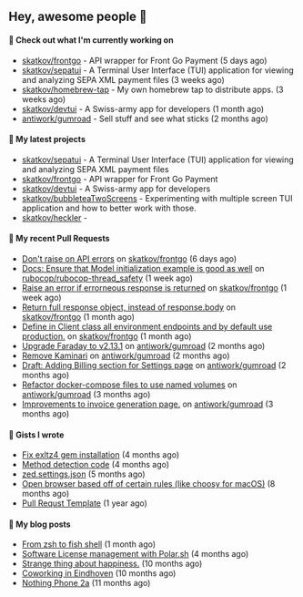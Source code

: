 ## Hey, awesome people 👋

#### 👷 Check out what I'm currently working on
 
- [skatkov/frontgo](https://github.com/skatkov/frontgo) - API wrapper for Front Go Payment (5 days ago) 
- [skatkov/sepatui](https://github.com/skatkov/sepatui) - A Terminal User Interface (TUI) application for viewing and analyzing SEPA XML payment files (3 weeks ago) 
- [skatkov/homebrew-tap](https://github.com/skatkov/homebrew-tap) - My own homebrew tap to distribute apps. (3 weeks ago) 
- [skatkov/devtui](https://github.com/skatkov/devtui) - A Swiss-army app for developers (1 month ago) 
- [antiwork/gumroad](https://github.com/antiwork/gumroad) - Sell stuff and see what sticks (2 months ago)

#### 🌱 My latest projects
 
- [skatkov/sepatui](https://github.com/skatkov/sepatui) - A Terminal User Interface (TUI) application for viewing and analyzing SEPA XML payment files 
- [skatkov/frontgo](https://github.com/skatkov/frontgo) - API wrapper for Front Go Payment 
- [skatkov/devtui](https://github.com/skatkov/devtui) - A Swiss-army app for developers 
- [skatkov/bubbleteaTwoScreens](https://github.com/skatkov/bubbleteaTwoScreens) - Experimenting with multiple screen TUI application and how to better work with those. 
- [skatkov/heckler](https://github.com/skatkov/heckler) - 


#### 🔨 My recent Pull Requests
 
- [Don&#39;t raise on API errors](https://github.com/skatkov/frontgo/pull/7) on [skatkov/frontgo](https://github.com/skatkov/frontgo) (6 days ago) 
- [Docs: Ensure that Model initialization example is good as well](https://github.com/rubocop/rubocop-thread_safety/pull/97) on [rubocop/rubocop-thread_safety](https://github.com/rubocop/rubocop-thread_safety) (1 week ago) 
- [Raise an error if errorneous response is returned](https://github.com/skatkov/frontgo/pull/6) on [skatkov/frontgo](https://github.com/skatkov/frontgo) (1 week ago) 
- [Return full response object, instead of response.body](https://github.com/skatkov/frontgo/pull/4) on [skatkov/frontgo](https://github.com/skatkov/frontgo) (1 month ago) 
- [Define in Client class all environment endpoints and by default use production.](https://github.com/skatkov/frontgo/pull/3) on [skatkov/frontgo](https://github.com/skatkov/frontgo) (1 month ago) 
- [Upgrade Faraday to v2.13.1](https://github.com/antiwork/gumroad/pull/534) on [antiwork/gumroad](https://github.com/antiwork/gumroad) (2 months ago) 
- [Remove Kaminari](https://github.com/antiwork/gumroad/pull/533) on [antiwork/gumroad](https://github.com/antiwork/gumroad) (2 months ago) 
- [Draft: Adding Billing section for Settings page](https://github.com/antiwork/gumroad/pull/504) on [antiwork/gumroad](https://github.com/antiwork/gumroad) (2 months ago) 
- [Refactor docker-compose files to use named volumes](https://github.com/antiwork/gumroad/pull/448) on [antiwork/gumroad](https://github.com/antiwork/gumroad) (3 months ago) 
- [Improvements to invoice generation page.](https://github.com/antiwork/gumroad/pull/423) on [antiwork/gumroad](https://github.com/antiwork/gumroad) (3 months ago)

#### 📓 Gists I wrote
 
- [Fix exltz4 gem installation](https://gist.github.com/df4db6f8b76e58fc8eefaa92592f2c1a) (4 months ago) 
- [Method detection code](https://gist.github.com/83648df077c94560af0e2eec95a855b1) (4 months ago) 
- [zed.settings.json](https://gist.github.com/469e9eb867f5dc3ffb2a3dac65ae0640) (5 months ago) 
- [Open browser based off of certain rules (like choosy for macOS)](https://gist.github.com/221b4f302779385494d9dfb9e9eb6aac) (8 months ago) 
- [Pull Requst Template](https://gist.github.com/4bea0868989828e2e221d9d8b2278e36) (1 year ago)

#### 📜 My blog posts

- [From zsh to fish shell](https://www.skatkov.com/posts/2025-07-30-moving-from-zsh-to-fish-shell) (1 month ago)
- [Software License management with Polar.sh](https://www.skatkov.com/posts/2025-05-11-software-license-management-for-dummies) (4 months ago)
- [Strange thing about happiness.](https://www.skatkov.com/posts/2024-11-28-strange-thing-about-happiness) (10 months ago)
- [Coworking in Eindhoven](https://www.skatkov.com/posts/2024-11-22-coworking-in-eindhoven) (10 months ago)
- [Nothing Phone 2a](https://www.skatkov.com/posts/2024-10-15-nothing-phone-2a) (11 months ago)
